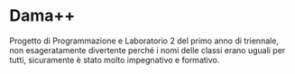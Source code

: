# Dama++
Progetto di Programmazione e Laboratorio 2 del primo anno di triennale, non esageratamente divertente perché i nomi delle classi erano uguali per tutti, sicuramente è stato molto impegnativo e formativo.
